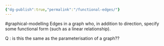 ```yaml
---
{"dg-publish":true,"permalink":"/functional-edges/"}
---
```


#graphical-modelling 
Edges in a graph who, in addition to direction, specify some functional form (such as a linear relationship).

Q :  is this the same as the parameterisation of a graph??